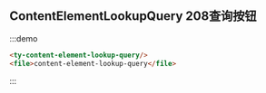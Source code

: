 ## ContentElementLookupQuery 208查询按钮
:::demo
```html
<ty-content-element-lookup-query/>
<file>content-element-lookup-query</file>
```
:::
